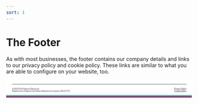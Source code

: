 ```yaml
---
sort: 1
---
```


# The Footer

As with most businesses, the footer contains our company details and links to our privacy policy and cookie policy. These links are similar to what you are able to configure on your website, too.

![Image of the footer](https://raw.githubusercontent.com/pinkpigeondocs/Pink-Pigeon-Documentation/master/docs/3_Home_Screen/footer.png)

